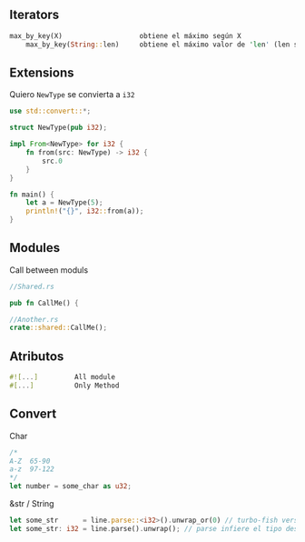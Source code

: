 ## Iterators
```rust
max_by_key(X)                   obtiene el máximo según X
    max_by_key(String::len)     obtiene el máximo valor de 'len' (len será calculado en cada item)
```

## Extensions
Quiero `NewType` se convierta a `i32`
```rust
use std::convert::*;

struct NewType(pub i32);

impl From<NewType> for i32 {
    fn from(src: NewType) -> i32 {
        src.0
    }
}

fn main() {
    let a = NewType(5);
    println!("{}", i32::from(a));
}
```

## Modules
Call between moduls
```rust
//Shared.rs

pub fn CallMe() {

//Another.rs
crate::shared::CallMe();
```

## Atributos
```rust
#![...]         All module
#[...]          Only Method
```

## Convert
Char
```rust
/*
A-Z  65-90
a-z  97-122
*/
let number = some_char as u32;

```
&str / String
```rust
let some_str      = line.parse::<i32>().unwrap_or(0) // turbo-fish version
let some_str: i32 = line.parse().unwrap(); // parse infiere el tipo destino de la conversión según la declaración de la variable
```
 